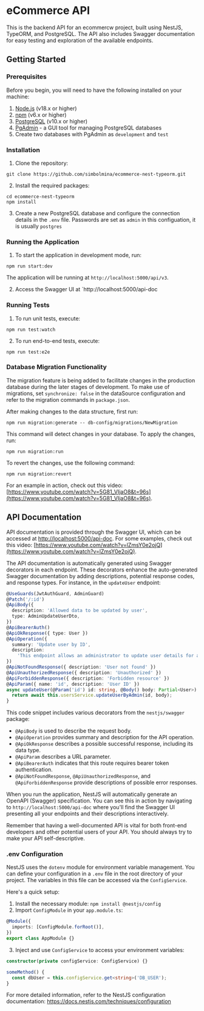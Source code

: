 # eCommerce API

This is the backend API for an ecommercw project, built using NestJS, TypeORM, and PostgreSQL. The API also includes Swagger documentation for easy testing and exploration of the available endpoints.

## Getting Started

### Prerequisites

Before you begin, you will need to have the following installed on your machine:

1. [Node.js](https://nodejs.org/) (v18.x or higher)
2. [npm](https://www.npmjs.com/) (v6.x or higher)
3. [PostgreSQL](https://www.postgresql.org/download/) (v10.x or higher)
4. [PgAdmin](https://www.pgadmin.org/download/) - a GUI tool for managing PostgreSQL databases
5. Create two databases with PgAdmin as `development` and `test`

### Installation

1. Clone the repository:

```
git clone https://github.com/simbolmina/ecommerce-nest-typeorm.git
```

2. Install the required packages:

```
cd ecommerce-nest-typeorm
npm install
```

3. Create a new PostgreSQL database and configure the connection details in the `.env` file. Passwords are set as `admin` in this configuation, it is usually `postgres`

### Running the Application

1. To start the application in development mode, run:

```
npm run start:dev
```

The application will be running at `http://localhost:5000/api/v3`.

2. Access the Swagger UI at `http://localhost:5000/api-doc

### Running Tests

1. To run unit tests, execute:

```
npm run test:watch
```

2. To run end-to-end tests, execute:

```
npm run test:e2e
```

### Database Migration Functionality

The migration feature is being added to facilitate changes in the production database during the later stages of development. To make use of migrations, set `synchronize: false` in the dataSource configuration and refer to the migration commands in `package.json`.

After making changes to the data structure, first run:

```
npm run migration:generate -- db-config/migrations/NewMigration
```

This command will detect changes in your database. To apply the changes, run:

```
npm run migration:run
```

To revert the changes, use the following command:

```
npm run migration:revert
```

For an example in action, check out this video: [https://www.youtube.com/watch?v=5G81_VIjaO8&t=96s](https://www.youtube.com/watch?v=5G81_VIjaO8&t=96s).

## API Documentation

API documentation is provided through the Swagger UI, which can be accessed at [http://localhost:5000/api-doc](http://localhost:5000/api-doc). For some examples, check out this video: [https://www.youtube.com/watch?v=lZmsY0e2ojQ](https://www.youtube.com/watch?v=lZmsY0e2ojQ).

The API documentation is automatically generated using Swagger decorators in each endpoint. These decorators enhance the auto-generated Swagger documentation by adding descriptions, potential response codes, and response types. For instance, in the `updateUser` endpoint:

```typescript
@UseGuards(JwtAuthGuard, AdminGuard)
@Patch('/:id')
@ApiBody({
  description: 'Allowed data to be updated by user',
  type: AdminUpdateUserDto,
})
@ApiBearerAuth()
@ApiOkResponse({ type: User })
@ApiOperation({
  summary: 'Update user by ID',
  description:
    'This endpoint allows an administrator to update user details for any user in the database. Only administrators can access this endpoint.',
})
@ApiNotFoundResponse({ description: 'User not found' })
@ApiUnauthorizedResponse({ description: 'Unauthorized' })
@ApiForbiddenResponse({ description: 'Forbidden resource' })
@ApiParam({ name: 'id', description: 'User ID' })
async updateUser(@Param('id') id: string, @Body() body: Partial<User>) {
  return await this.usersService.updateUserByAdmin(id, body);
}
```

This code snippet includes various decorators from the `nestjs/swagger` package:

- `@ApiBody` is used to describe the request body.
- `@ApiOperation` provides summary and description for the API operation.
- `@ApiOkResponse` describes a possible successful response, including its data type.
- `@ApiParam` describes a URL parameter.
- `@ApiBearerAuth` indicates that this route requires bearer token authentication.
- `@ApiNotFoundResponse`, `@ApiUnauthorizedResponse`, and `@ApiForbiddenResponse` provide descriptions of possible error responses.

When you run the application, NestJS will automatically generate an OpenAPI (Swagger) specification. You can see this in action by navigating to `http://localhost:5000/api-doc` where you'll find the Swagger UI presenting all your endpoints and their descriptions interactively.

Remember that having a well-documented API is vital for both front-end developers and other potential users of your API. You should always try to make your API self-descriptive.

### .env Configuration

NestJS uses the `dotenv` module for environment variable management. You can define your configuration in a `.env` file in the root directory of your project. The variables in this file can be accessed via the `ConfigService`.

Here's a quick setup:

1. Install the necessary module: `npm install @nestjs/config`
2. Import `ConfigModule` in your `app.module.ts`:

```typescript
@Module({
  imports: [ConfigModule.forRoot()],
})
export class AppModule {}
```

3. Inject and use `ConfigService` to access your environment variables:

```typescript
constructor(private configService: ConfigService) {}

someMethod() {
  const dbUser = this.configService.get<string>('DB_USER');
}
```

For more detailed information, refer to the NestJS configuration documentation: https://docs.nestjs.com/techniques/configuration
